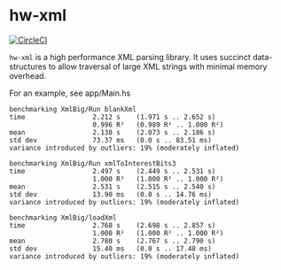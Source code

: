# hw-xml
[![CircleCI](https://circleci.com/gh/haskell-works/hw-xml.svg?style=svg)](https://circleci.com/gh/haskell-works/hw-xml)

`hw-xml` is a high performance XML parsing library. It uses
succinct data-structures to allow traversal of large XML
strings with minimal memory overhead.

For an example, see app/Main.hs

```
benchmarking XmlBig/Run blankXml
time                 2.212 s    (1.971 s .. 2.652 s)
                     0.996 R²   (0.989 R² .. 1.000 R²)
mean                 2.138 s    (2.073 s .. 2.186 s)
std dev              73.37 ms   (0.0 s .. 83.51 ms)
variance introduced by outliers: 19% (moderately inflated)

benchmarking XmlBig/Run xmlToInterestBits3
time                 2.497 s    (2.449 s .. 2.531 s)
                     1.000 R²   (1.000 R² .. 1.000 R²)
mean                 2.531 s    (2.515 s .. 2.540 s)
std dev              13.90 ms   (0.0 s .. 14.76 ms)
variance introduced by outliers: 19% (moderately inflated)

benchmarking XmlBig/loadXml
time                 2.768 s    (2.698 s .. 2.857 s)
                     1.000 R²   (1.000 R² .. 1.000 R²)
mean                 2.780 s    (2.767 s .. 2.790 s)
std dev              15.40 ms   (0.0 s .. 17.48 ms)
variance introduced by outliers: 19% (moderately inflated)
```

